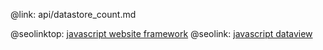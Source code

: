 @link: api/datastore_count.md

@seolinktop: [javascript website framework](https://webix.com)
@seolink: [javascript dataview](https://webix.com/widget/dataview/)